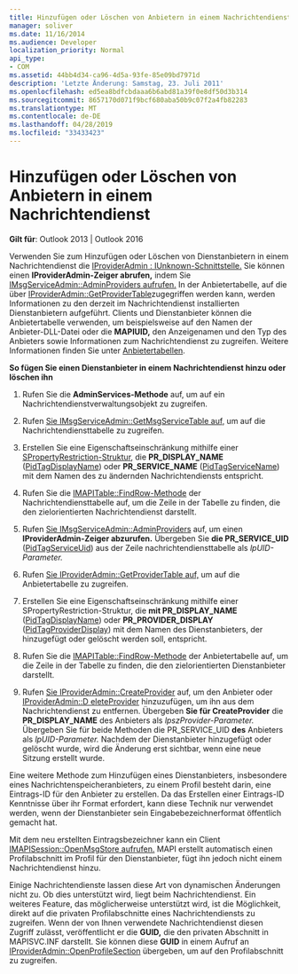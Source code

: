 ```yaml
---
title: Hinzufügen oder Löschen von Anbietern in einem Nachrichtendienst
manager: soliver
ms.date: 11/16/2014
ms.audience: Developer
localization_priority: Normal
api_type:
- COM
ms.assetid: 44bb4d34-ca96-4d5a-93fe-85e09bd7971d
description: 'Letzte Änderung: Samstag, 23. Juli 2011'
ms.openlocfilehash: ed5ea8bdfcbdaaa6b6abd81a39f0e8df50d3b314
ms.sourcegitcommit: 8657170d071f9bcf680aba50b9c07f2a4fb82283
ms.translationtype: MT
ms.contentlocale: de-DE
ms.lasthandoff: 04/28/2019
ms.locfileid: "33433423"
---
```

# <a name="adding-or-deleting-providers-in-a-message-service"></a>Hinzufügen oder Löschen von Anbietern in einem Nachrichtendienst

  
  
**Gilt für**: Outlook 2013 | Outlook 2016 
  
Verwenden Sie zum Hinzufügen oder Löschen von Dienstanbietern in einem Nachrichtendienst die [IProviderAdmin : IUnknown-Schnittstelle.](iprovideradminiunknown.md) Sie können einen **IProviderAdmin-Zeiger abrufen,** indem Sie [IMsgServiceAdmin::AdminProviders aufrufen.](imsgserviceadmin-adminproviders.md) In der Anbietertabelle, auf die über [IProviderAdmin::GetProviderTable](iprovideradmin-getprovidertable.md)zugegriffen werden kann, werden Informationen zu den derzeit im Nachrichtendienst installierten Dienstanbietern aufgeführt. Clients und Dienstanbieter können die Anbietertabelle verwenden, um beispielsweise auf den Namen der Anbieter-DLL-Datei oder die **MAPIUID,** den Anzeigenamen und den Typ des Anbieters sowie Informationen zum Nachrichtendienst zu zugreifen. Weitere Informationen finden Sie unter [Anbietertabellen](provider-tables.md).
  
 **So fügen Sie einen Dienstanbieter in einem Nachrichtendienst hinzu oder löschen ihn**
  
1. Rufen Sie die **AdminServices-Methode** auf, um auf ein Nachrichtendienstverwaltungsobjekt zu zugreifen. 
    
2. Rufen [Sie IMsgServiceAdmin::GetMsgServiceTable auf,](imsgserviceadmin-getmsgservicetable.md) um auf die Nachrichtendiensttabelle zu zugreifen. 
    
3. Erstellen Sie eine Eigenschaftseinschränkung mithilfe einer [SPropertyRestriction-Struktur,](spropertyrestriction.md) die **PR_DISPLAY_NAME** ([PidTagDisplayName](pidtagdisplayname-canonical-property.md)) oder **PR_SERVICE_NAME** ([PidTagServiceName](pidtagservicename-canonical-property.md)) mit dem Namen des zu ändernden Nachrichtendiensts entspricht. 
    
4. Rufen Sie die [IMAPITable::FindRow-Methode](imapitable-findrow.md) der Nachrichtendiensttabelle auf, um die Zeile in der Tabelle zu finden, die den zielorientierten Nachrichtendienst darstellt. 
    
5. Rufen [Sie IMsgServiceAdmin::AdminProviders](imsgserviceadmin-adminproviders.md) auf, um einen **IProviderAdmin-Zeiger abzurufen.** Übergeben Sie **die PR_SERVICE_UID** ([PidTagServiceUid](pidtagserviceuid-canonical-property.md)) aus der Zeile nachrichtendiensttabelle als _lpUID-Parameter._ 
    
6. Rufen [Sie IProviderAdmin::GetProviderTable auf,](iprovideradmin-getprovidertable.md) um auf die Anbietertabelle zu zugreifen. 
    
7. Erstellen Sie eine Eigenschaftseinschränkung mithilfe einer SPropertyRestriction-Struktur, die **mit PR_DISPLAY_NAME** ([PidTagDisplayName](pidtagdisplayname-canonical-property.md)) oder **PR_PROVIDER_DISPLAY** ([PidTagProviderDisplay](pidtagproviderdisplay-canonical-property.md)) mit dem Namen des Dienstanbieters, der hinzugefügt oder gelöscht werden soll, entspricht. 
    
8. Rufen Sie die [IMAPITable::FindRow-Methode](imapitable-findrow.md) der Anbietertabelle auf, um die Zeile in der Tabelle zu finden, die den zielorientierten Dienstanbieter darstellt. 
    
9. Rufen [Sie IProviderAdmin::CreateProvider](iprovideradmin-createprovider.md) auf, um den Anbieter oder [IProviderAdmin::D eleteProvider](iprovideradmin-deleteprovider.md) hinzuzufügen, um ihn aus dem Nachrichtendienst zu entfernen. Übergeben **Sie für CreateProvider** die **PR_DISPLAY_NAME** des Anbieters als _lpszProvider-Parameter._ Übergeben Sie für beide Methoden die PR_SERVICE_UID **des** Anbieters als _lpUID-Parameter._ Nachdem der Dienstanbieter hinzugefügt oder gelöscht wurde, wird die Änderung erst sichtbar, wenn eine neue Sitzung erstellt wurde. 
    
Eine weitere Methode zum Hinzufügen eines Dienstanbieters, insbesondere eines Nachrichtenspeicheranbieters, zu einem Profil besteht darin, eine Eintrags-ID für den Anbieter zu erstellen. Da das Erstellen einer Eintrags-ID Kenntnisse über ihr Format erfordert, kann diese Technik nur verwendet werden, wenn der Dienstanbieter sein Eingabebezeichnerformat öffentlich gemacht hat. 
  
Mit dem neu erstellten Eintragsbezeichner kann ein Client [IMAPISession::OpenMsgStore aufrufen.](imapisession-openmsgstore.md) MAPI erstellt automatisch einen Profilabschnitt im Profil für den Dienstanbieter, fügt ihn jedoch nicht einem Nachrichtendienst hinzu. 
  
Einige Nachrichtendienste lassen diese Art von dynamischen Änderungen nicht zu. Ob dies unterstützt wird, liegt beim Nachrichtendienst. Ein weiteres Feature, das möglicherweise unterstützt wird, ist die Möglichkeit, direkt auf die privaten Profilabschnitte eines Nachrichtendiensts zu zugreifen. Wenn der von Ihnen verwendete Nachrichtendienst diesen Zugriff zulässt, veröffentlicht er die **GUID,** die den privaten Abschnitt in MAPISVC.INF darstellt. Sie können diese **GUID** in einem Aufruf an [IProviderAdmin::OpenProfileSection](iprovideradmin-openprofilesection.md) übergeben, um auf den Profilabschnitt zu zugreifen. 
  

